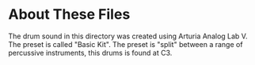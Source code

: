 # About These Files

The drum sound in this directory was created using Arturia Analog Lab V.  The preset is called "Basic Kit".
The preset is "split" between a range of percussive instruments, this drums is found at C3.
